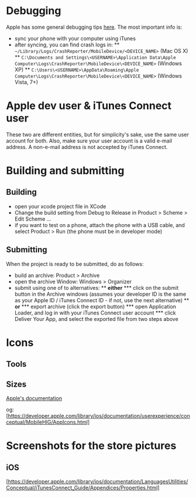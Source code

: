 # Debugging


Apple has some general debugging tips [here](https://developer.apple.com/library/ios/qa/qa1747/_index.html). The most important info is:


* sync your phone with your computer using iTunes
* after syncing, you can find crash logs in:
** `~/Library/Logs/CrashReporter/MobileDevice/<DEVICE_NAME>` (Mac OS X)
** `C:\Documents and Settings\<USERNAME>\Application Data\Apple Computer\Logs\CrashReporter\MobileDevice\<DEVICE_NAME>` (Windows XP)
** `C:\Users\<USERNAME>\AppData\Roaming\Apple Computer\Logs\CrashReporter\MobileDevice\<DEVICE_NAME>` (Windows Vista, 7+)


# Apple dev user & iTunes Connect user


These two are different entities, but for simplicity's sake, use the same user account for both. Also, make sure your user account is a valid e-mail address. A non-e-mail address is not accepted by iTunes Connect.


# Building and submitting


## Building


* open your xcode project file in XCode
* Change the build setting from Debug to Release in Product > Scheme > Edit Scheme ...
* if you want to test on a phone, attach the phone with a USB cable, and select Product > Run (the phone must be in developer mode)


## Submitting


When the project is ready to be submitted, do as follows:


* build an archive: Product > Archive
* open the archive Window: Windows > Organizer
* submit using one of to alternatives:
** **either**
*** click on the submit button in the Archive windows (assumes your developer ID
    is the same as your Apple ID / iTunes Connect ID - if not, use the next
    alternative)
** **or**
*** export archive (click the export button)
*** open Application Loader, and log in with your iTunes Connect user account
*** click Deliver Your App, and select the exported file from two steps above




# Icons


## Tools


## Sizes


[Apple's documentation](https://developer.apple.com/library/ios/documentation/userexperience/conceptual/mobilehig/IconMatrix.html)


og: [https://developer.apple.com/library/ios/documentation/userexperience/conceptual/MobileHIG/AppIcons.html]


# Screenshots for the store pictures


## iOS


[https://developer.apple.com/library/ios/documentation/LanguagesUtilities/Conceptual/iTunesConnect_Guide/Appendices/Properties.html]
